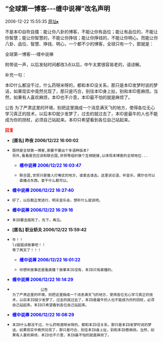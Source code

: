 ## “全球第一博客---缠中说禅”改名声明
2006-12-22 15:55:35
[原址▸](http://www.fxgan.com/chan_time/2006_07_12/401.htm)



 


  不是本ID自吹自擂：能让你八卦的博客，不能让你有品位；能让有品位的，不能让你智慧；能让你智慧的，不能让你挣钱；能让你挣钱的，不能让你明心。而能让你八卦、品位、智慧、挣钱、明心，一个都不少的博客，全球只有一个，那就是：


 


 全球第一博客---缠中说禅


 


 


 附带说一声，以后发帖时间都改3点以后，中午太累很容易老的，请谅解。


 


 补充一句：
 
  本ID什么都没干过，什么药呀米呀的，都和本ID没关系，那只是本ID发梦时说的梦话，如果现实中竟然兑现了，那只是巧合，别往本ID身上扯，别和本ID惹麻烦。当然，如果有人喜欢麻烦，本ID也不介意，本ID最不怕的就是麻烦了。
 


 


 公告
   为了严肃这里的环境，别把这里搞成一个消息满天飞的地方，使得各位无心学习真正的技术，以后本ID就少发梦了，过去的就过去了，本ID是最牛的人也不能成为你的拐杖，必须自己站起来。本ID只希望看到各位自己站起来。





<font color='red'>**回复**</font>


- **[匿名] 昨夜  2006/12/22 16:00:02**
- ```
  既然是全球第一博客,那要不要出个多语种版本?
  另外,看看是否应该和联合国,世贸等组织做个互相链接,以体现本博客的全球地位... 
  ```
   - **<font color='blue'>缠中说禅 2006/12/22 16:03:47</font>**
   - ```
     联合国,世贸只是傻人打嘴仗的地方，谁爱去谁去。这里说论语，听音乐，偶尔也可以直播点东西，爱干什么都可以。
     ```
- **<font color='blue'>缠中说禅 2006/12/22 16:27:40</font>**
- ```
  好了，以后都正常进行，明天音乐会，想听什么就说吧。
  ```
- **<font color='blue'>缠中说禅 2006/12/22 16:29:16</font>**
- ```
  本ID要去腐败了，先下，再见。
  ```
- **[匿名] 职业轿夫  2006/12/22 15:59:42**
- ```
  牛！！
  lz姐姐讲故事吧！！
  等了两天了！！！ 
  ```
   - **<font color='blue'>缠中说禅 2006/12/22 16:01:22</font>**
   - ```
     你想听故事还是看直播？故事本ID没有，本ID只有直播的。
     ```
- **<font color='blue'>缠中说禅 2006/12/22 16:14:29</font>**
- ```
               公告
  为了严肃这里的环境，别把这里搞成一个消息满天飞的地方，使得各位无心学习真正的技术，以后本ID就少发梦了，过去的就过去了，本ID是最牛的人也不能成为你的拐杖，必须自己站起来。本ID只希望看到各位自己站起来。
  ```
- **<font color='blue'>缠中说禅 2006/12/22 16:08:29</font>**
- ```
  本ID什么都没干过，什么药呀酒呀米呀的，都和本ID没关系，那只是本ID发梦时说的梦话，如果现实中竟然兑现了，那只是巧合，别往本ID身上扯，别和本ID惹麻烦。当然，如果有人喜欢麻烦，本ID也不介意，本ID最不怕的就是麻烦了。
  ```
